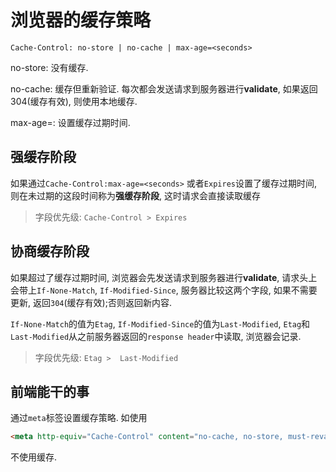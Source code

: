 # 浏览器的缓存策略

`Cache-Control: no-store | no-cache | max-age=<seconds>` 

no-store: 没有缓存.

no-cache: 缓存但重新验证. 每次都会发送请求到服务器进行**validate**, 如果返回304(缓存有效), 则使用本地缓存.

max-age=<seconds>: 设置缓存过期时间.

## 强缓存阶段
如果通过`Cache-Control:max-age=<seconds>` 或者`Expires`设置了缓存过期时间, 则在未过期的这段时间称为**强缓存阶段**, 这时请求会直接读取缓存

> 字段优先级: `Cache-Control > Expires`

## 协商缓存阶段
如果超过了缓存过期时间, 浏览器会先发送请求到服务器进行**validate**, 请求头上会带上`If-None-Match`, `If-Modified-Since`, 服务器比较这两个字段, 如果不需要更新, 返回`304`(缓存有效);否则返回新内容.

`If-None-Match`的值为`Etag`, `If-Modified-Since`的值为`Last-Modified`, `Etag`和`Last-Modified`从之前服务器返回的`response header`中读取, 浏览器会记录.

> 字段优先级: `Etag >  Last-Modified`

## 前端能干的事
通过`meta`标签设置缓存策略. 如使用
```html
<meta http-equiv="Cache-Control" content="no-cache, no-store, must-revalidate"/>
```
不使用缓存.